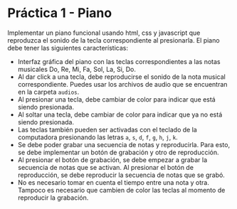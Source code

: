 # Práctica 1 - Piano

Implementar un piano funcional usando html, css y javascript que reproduzca el sonido de la tecla correspondiente al presionarla. El piano debe tener las siguientes características:

* Interfaz gráfica del piano con las teclas correspondientes a las notas musicales Do, Re, Mi, Fa, Sol, La, Si, Do.
* Al dar click a una tecla, debe reproducirse el sonido de la nota musical correspondiente. Puedes usar los archivos de audio que se encuentran en la carpeta `audios`.
* Al presionar una tecla, debe cambiar de color para indicar que está siendo presionada.
* Al soltar una tecla, debe cambiar de color para indicar que ya no está siendo presionada.
* Las teclas también pueden ser activadas con el teclado de la computadora presionando las letras `a`, `s`, `d`, `f`, `g`, `h`, `j`, `k`.
* Se debe poder grabar una secuencia de notas y reproducirla. Para esto, se debe implementar un botón de grabación y otro de reproducción.
* Al presionar el botón de grabación, se debe empezar a grabar la secuencia de notas que se activan. Al presionar el botón de reproducción, se debe reproducir la secuencia de notas que se grabó.
* No es necesario tomar en cuenta el tiempo entre una nota y otra. Tampoco es necesario que cambien de color las teclas al momento de reproducir la grabación.
